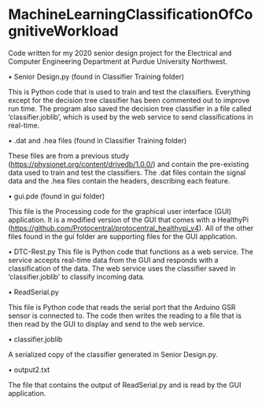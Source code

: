 # MachineLearningClassificationOfCognitiveWorkload
Code written for my 2020 senior design project for the Electrical and Computer Engineering Department at Purdue University Northwest. 

•	Senior Design.py (found in Classifier Training folder)

This is Python code that is used to train and test the classifiers. Everything except for the decision tree classifier has been commented out to improve run time. The program also saved the decision tree classifier in a file called ‘classifier.joblib’, which is used by the web service to send classifications in real-time.


•	.dat and .hea files (found in Classifier Training folder)

These files are from a previous study (https://physionet.org/content/drivedb/1.0.0/) and contain the pre-existing data used to train and test the classifiers. The .dat files contain the signal data and the .hea files contain the headers, describing each feature.


•	gui.pde (found in gui folder)

This file is the Processing code for the graphical user interface (GUI) application. It is a modified version of the GUI that comes with a HealthyPi (https://github.com/Protocentral/protocentral_healthypi_v4). All of the other files found in the gui folder are supporting files for the GUI application.


•	DTC-Rest.py
This file is Python code that functions as a web service. The service accepts real-time data from the GUI and responds with a classification of the data. The web service uses the classifier saved in ‘classifier.joblib’ to classify incoming data.


•	ReadSerial.py

This file is Python code that reads the serial port that the Arduino GSR sensor is connected to. The code then writes the reading to a file that is then read by the GUI to display and send to the web service.


•	classifier.joblib

A serialized copy of the classifier generated in Senior Design.py.


•	output2.txt

The file that contains the output of ReadSerial.py and is read by the GUI application.
